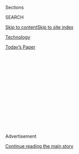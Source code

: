 <div id="app">

<div>

<div>

<div>

<div class="NYTAppHideMasthead css-1q2w90k e1suatyy0">

<div class="section css-ui9rw0 e1suatyy2">

<div class="css-eph4ug er09x8g0">

<div class="css-6n7j50">

</div>

<span class="css-1dv1kvn">Sections</span>

<div class="css-10488qs">

<span class="css-1dv1kvn">SEARCH</span>

</div>

[Skip to content](#site-content)[Skip to site
index](#site-index)

</div>

<div id="masthead-section-label" class="css-1wr3we4 eaxe0e00">

[Technology](https://www.nytimes3xbfgragh.onion/section/technology)

</div>

<div class="css-10698na e1huz5gh0">

</div>

</div>

<div id="masthead-bar-one" class="section hasLinks css-15hmgas e1csuq9d3">

<div class="css-uqyvli e1csuq9d0">

</div>

<div class="css-1uqjmks e1csuq9d1">

</div>

<div class="css-9e9ivx">

[](https://myaccount.nytimes3xbfgragh.onion/auth/login?response_type=cookie&client_id=vi)

</div>

<div class="css-1bvtpon e1csuq9d2">

[Today’s
Paper](https://www.nytimes3xbfgragh.onion/section/todayspaper)

</div>

</div>

</div>

</div>

<div data-aria-hidden="false">

<div id="site-content" data-role="main">

<div>

<div class="css-1aor85t" style="opacity:0.000000001;z-index:-1;visibility:hidden">

<div class="css-1hqnpie">

<div class="css-epjblv">

<span class="css-17xtcya">[Technology](/section/technology)</span><span class="css-x15j1o">|</span><span class="css-fwqvlz">Silicon
Valley Is Trying Out a New Mantra: Make a
Profit</span>

</div>

<div class="css-k008qs">

<div class="css-1iwv8en">

<span class="css-18z7m18"></span>

<div>

</div>

</div>

<span class="css-1n6z4y">https://nyti.ms/2IyOWXQ</span>

<div class="css-1705lsu">

<div class="css-4xjgmj">

<div class="css-4skfbu" data-role="toolbar" data-aria-label="Social Media Share buttons, Save button, and Comments Panel with current comment count" data-testid="share-tools">

  - 
  - 
  - 
  - 
    
    <div class="css-6n7j50">
    
    </div>

  - 
  - 

</div>

</div>

</div>

</div>

</div>

</div>

<div class="css-13pd83m">

</div>

<div id="top-wrapper" class="css-1sy8kpn">

<div id="top-slug" class="css-l9onyx">

Advertisement

</div>

[Continue reading the main
story](#after-top)

<div class="ad top-wrapper" style="text-align:center;height:100%;display:block;min-height:250px">

<div id="top" class="place-ad" data-position="top" data-size-key="top">

</div>

</div>

<div id="after-top">

</div>

</div>

<div>

<div id="sponsor-wrapper" class="css-1hyfx7x">

<div id="sponsor-slug" class="css-19vbshk">

Supported by

</div>

[Continue reading the main
story](#after-sponsor)

<div id="sponsor" class="ad sponsor-wrapper" style="text-align:center;height:100%;display:block">

</div>

<div id="after-sponsor">

</div>

</div>

<div class="css-186x18t">

</div>

<div class="css-1vkm6nb ehdk2mb0">

# Silicon Valley Is Trying Out a New Mantra: Make a Profit

</div>

Start-up investors are warning of a reckoning after the stumbles of some
high-profile “unicorns.” Now turning a profit is
in.

<div class="css-79elbk" data-testid="photoviewer-wrapper">

<div class="css-z3e15g" data-testid="photoviewer-wrapper-hidden">

</div>

<div class="css-1a48zt4 ehw59r15" data-testid="photoviewer-children">

![<span class="css-cnj6d5 e1z0qqy90" itemprop="copyrightHolder"><span class="css-1ly73wi e1tej78p0">Credit...</span><span><span>Doug
Chayka</span></span></span>](https://static01.graylady3jvrrxbe.onion/images/2019/10/08/business/08valley/08valley-articleLarge.jpg?quality=75&auto=webp&disable=upscale)

</div>

</div>

<div class="css-18e8msd">

<div class="css-vp77d3 epjyd6m0">

<div class="css-hus3qt ey68jwv0" data-aria-hidden="true">

[![Erin
Griffith](https://static01.graylady3jvrrxbe.onion/images/2019/06/18/reader-center/author-erin-griffith/author-erin-griffith-thumbLarge.png
"Erin Griffith")](https://www.nytimes3xbfgragh.onion/by/erin-griffith)

</div>

<div class="css-1baulvz">

By [<span class="css-1baulvz last-byline" itemprop="name">Erin
Griffith</span>](https://www.nytimes3xbfgragh.onion/by/erin-griffith)

</div>

</div>

  - 
    
    <div class="css-ld3wwf e16638kd2">
    
    Oct. 8,
    2019
    
    </div>

  - 
    
    <div class="css-4xjgmj">
    
    <div class="css-d8bdto" data-role="toolbar" data-aria-label="Social Media Share buttons, Save button, and Comments Panel with current comment count" data-testid="share-tools">
    
      - 
      - 
      - 
      - 
        
        <div class="css-6n7j50">
        
        </div>
    
      - 
      - 
    
    </div>
    
    </div>

</div>

</div>

<div class="section meteredContent css-1r7ky0e" name="articleBody" itemprop="articleBody">

<div class="css-1fanzo5 StoryBodyCompanionColumn">

<div class="css-53u6y8">

SAN FRANCISCO — Fred Wilson, a venture capitalist at Union Square
Ventures, recently published a blog post titled “[The Great Public
Market
Reckoning](https://avc.com/2019/09/the-great-public-market-reckoning/).”
In it, he argued that the narrative that had driven start-up hype and
valuations for the last decade was now falling apart.

His post quickly ricocheted across Silicon Valley. Other venture
capitalists, including Bill Gurley of Benchmark and Brad Feld of Foundry
Group, soon weighed in with their own warnings about fiscal
responsibility.

At some start-ups, entrepreneurs began behaving more cautiously. Travis
VanderZanden, [chief executive of the scooter start-up
Bird](https://www.nytimes3xbfgragh.onion/2018/04/20/technology/electric-scooters-are-causing-havoc-this-man-is-shrugging-it-off.html),
declared at a tech conference in San Francisco last week that his
company was now focused on profit and not growth. “The challenge is to
try to stay disciplined,” he said.

</div>

</div>

<div class="css-1fanzo5 StoryBodyCompanionColumn">

<div class="css-53u6y8">

The moves all point to a new gospel that is starting to spread in
start-up land. For the last decade, young tech companies were fueled by
a wave of venture capital-funded excess, which encouraged fast growth
above all else. But now some investors and start-ups are beginning to
rethink that mantra and instead invoke turning a profit and generating
“positive unit economics” as their new priorities.

</div>

</div>

<div class="css-79elbk" data-testid="photoviewer-wrapper">

<div class="css-z3e15g" data-testid="photoviewer-wrapper-hidden">

</div>

<div class="css-1a48zt4 ehw59r15" data-testid="photoviewer-children">

![<span class="css-16f3y1r e13ogyst0" data-aria-hidden="true">“The
challenge is to try to stay disciplined,” said Travis VanderZanden, the
chief executive of
Bird. </span><span class="css-cnj6d5 e1z0qqy90" itemprop="copyrightHolder"><span class="css-1ly73wi e1tej78p0">Credit...</span><span>Coley
Brown for The New York
Times</span></span>](https://static01.graylady3jvrrxbe.onion/images/2019/10/08/business/08valley1/merlin_134164781_4dedf542-e0cc-4b7c-80d9-cdfbdee09895-articleLarge.jpg?quality=75&auto=webp&disable=upscale)

</div>

</div>

<div class="css-1fanzo5 StoryBodyCompanionColumn">

<div class="css-53u6y8">

The nascent change is being driven by the stumbles of some high-profile
“unicorns” — the start-ups that were valued at $1 billion and above in
the private markets — just as they reached the stock market.

The most visible of those was the office rental start-up WeWork, which
dramatically [ousted its chief
executive](https://www.nytimes3xbfgragh.onion/2019/09/24/business/dealbook/wework-ceo-adam-neumann.html)
and [withdrew its initial public
offering](https://www.nytimes3xbfgragh.onion/2019/09/30/business/wework-ipo.html)
last month. At the same time, shares of Peloton, a fitness start-up, and
SmileDirectClub, an online orthodontics company, immediately cratered
after the companies went public. And Uber, Lyft and Slack — which also
listed their stocks this year — have similarly dealt with falling stock
prices for months.

The lackluster performances have raised questions about Silicon Valley’s
start-up formula of spending lots of money to grow at the expense of
profits. (All of those companies lose money.) Public market investors,
it seemed, [just weren’t having
it](https://www.nytimes3xbfgragh.onion/2019/09/26/business/tech-ipo-market.html).

“A lot of these highly valued companies have run into the buzz saw of
Wall Street, where they’re questioning or reminding us that
profitability matters,” said Patricia Nakache, a partner at Trinity
Ventures, a Silicon Valley venture capital firm.

</div>

</div>

<div class="css-1fanzo5 StoryBodyCompanionColumn">

<div class="css-53u6y8">

She added that she anticipated a “ripple effect” on private start-up
valuations that would start with the largest, most valuable companies
and trickle down to the smaller, younger ones.

For start-ups and investors that were used to heady times and big
spending, that means it may be time for a reset.

Aileen Lee, an investor at Cowboy Ventures, a venture capital firm in
Palo Alto, Calif., said she considered dusting off a four-year-old
“winter is coming” email she had sent to start-ups in 2015, telling
them to prepare for a downturn. She hasn’t revived the warning yet, she
said, because “I worry about becoming the boy who cried
wolf.”

</div>

</div>

<div class="css-79elbk" data-testid="photoviewer-wrapper">

<div class="css-z3e15g" data-testid="photoviewer-wrapper-hidden">

</div>

<div class="css-1a48zt4 ehw59r15" data-testid="photoviewer-children">

<div class="css-1xdhyk6 erfvjey0">

<span class="css-1ly73wi e1tej78p0">Image</span>

<div class="css-zjzyr8">

<div data-testid="lazyimage-container" style="height:257.77777777777777px">

</div>

</div>

</div>

<span class="css-16f3y1r e13ogyst0" data-aria-hidden="true">WeWork
ousted its chief executive and withdrew its initial public offering last
month.</span><span class="css-cnj6d5 e1z0qqy90" itemprop="copyrightHolder"><span class="css-1ly73wi e1tej78p0">Credit...</span><span>Haruka
Sakaguchi for The New York Times</span></span>

</div>

</div>

<div class="css-1fanzo5 StoryBodyCompanionColumn">

<div class="css-53u6y8">

Other venture capitalists are being more forward. At Eniac Ventures, a
venture firm in New York and San Francisco, the partners recently combed
through their companies and identified the “gross margins” — a measure
of profitability — for each one, said Nihal Mehta, general partner of
the firm. This was not something the firm regularly looked at, he said,
but they were inspired by Mr. Wilson’s cautionary blog post.

They ultimately decided that in future meetings with entrepreneurs, they
would push for more detailed financial models, even though the companies
are very young, Mr. Mehta said. While Eniac had looked at this when
making investments before, “now it’s more important,” he said.

Tech start-ups have long gone through different cycles of fear and
loathing. When the 2008 recession began, Sequoia Capital, one of the
highest-profile venture firms, called a mass meeting with its start-ups
and presented a slide deck, titled “[R.I.P. Good
Times](https://www.sequoiacap.com/article/rip-good-times),” that
featured a graphic of a “death spiral” and a skull.

</div>

</div>

<div class="css-1fanzo5 StoryBodyCompanionColumn">

<div class="css-53u6y8">

The event was intended as a way to shock the start-ups into reining in
costs to survive the downturn. Sequoia’s presentation quickly became the
talk of Silicon Valley, which did not fall into as deep an economic funk
as other parts of the United States.

Yet other alarms about the state of the start-up economy fell on deaf
ears.

In 2015, as unicorn start-ups sucked in billions of dollars in funding
and soared to stratospheric valuations, [Mr. Gurley of
Benchmark](https://www.nytimes3xbfgragh.onion/2017/03/18/technology/bill-gurley-uber-travis-kalanick-silicon-valley.html)
bemoaned “the complete absence of fear” in Silicon Valley and said “dead
unicorns” would soon appear. In 2016, Jim Breyer, a venture capitalist
who was an early Facebook investor, also predicted “blood in the water”
for the unicorns.

But the money continued to flood into tech start-ups from overseas
investors, private equity firms, corporations and SoftBank’s behemoth
Vision Fund. That allowed founders to command higher valuations and
delay going public. By the end of 2018, start-ups in the United States
had raised a [record $131 billion in venture
funding](https://pitchbook.com/media/press-releases/us-venture-capital-investment-reached-1309-billion-in-2018-surpassing-dot-com-era),
surpassing the amount collected during the late 1990s dot-com boom,
according to Pitchbook and the National Venture Capital Association.

Mr. Gurley gave up on his warnings of excess. “You have to adjust to
reality and play the game on the field,” he
[said](https://www.nytimes3xbfgragh.onion/2018/08/14/technology/venture-capital-mega-round.html)[**](https://www.nytimes3xbfgragh.onion/2018/08/14/technology/venture-capital-mega-round.html)[in
an
interview](https://www.nytimes3xbfgragh.onion/2018/08/14/technology/venture-capital-mega-round.html)[**](https://www.nytimes3xbfgragh.onion/2018/08/14/technology/venture-capital-mega-round.html)[last
year](https://www.nytimes3xbfgragh.onion/2018/08/14/technology/venture-capital-mega-round.html).

(Complaining about high valuations is a longstanding pastime among
venture capitalists, of course, since most prefer to invest their money
in cheaply priced start-ups rather than expensive
ones.)

</div>

</div>

<div class="css-79elbk" data-testid="photoviewer-wrapper">

<div class="css-z3e15g" data-testid="photoviewer-wrapper-hidden">

</div>

<div class="css-1a48zt4 ehw59r15" data-testid="photoviewer-children">

<div class="css-1xdhyk6 erfvjey0">

<span class="css-1ly73wi e1tej78p0">Image</span>

<div class="css-zjzyr8">

<div data-testid="lazyimage-container" style="height:257.77777777777777px">

</div>

</div>

</div>

<span class="css-16f3y1r e13ogyst0" data-aria-hidden="true">Uber and
Lyft have been dealing with falling stock prices since they went public
this
year.</span><span class="css-cnj6d5 e1z0qqy90" itemprop="copyrightHolder"><span class="css-1ly73wi e1tej78p0">Credit...</span><span>Sarahbeth
Maney for The New York Times</span></span>

</div>

</div>

<div class="css-1fanzo5 StoryBodyCompanionColumn">

<div class="css-53u6y8">

This year, the warnings are being revived. In his recent blog post, Mr.
Wilson wrote that many of today’s start-ups were focused on traditional
physical industries like real estate, exercise or transportation. They
should not command the high valuations that pure software companies —
which tend to have less overhead — have, he wrote.

</div>

</div>

<div class="css-1fanzo5 StoryBodyCompanionColumn">

<div class="css-53u6y8">

In several message exchanges, Mr. Wilson said he had already seen that
as criticism of WeWork mounted over the last month, some start-up
fundings were taking place at lower valuations and with stricter terms
than the companies had hoped for.

“What I would like to see is a bit more rationality, and I’m hopeful we
are going to get it,” he said.

By last week, his words appeared to be sinking in elsewhere.

At a start-up conference held by the tech publication TechCrunch at a
San Francisco convention center, around 10,000 founders, investors and
“innovators” watched interviews with slightly more famous founders,
investors and “innovators” from a dark, cavernous room. Onstage,
entrepreneurs lamented the unforgiving stock market and challenging
investment environment.

Postmates, a food delivery start-up that confidentially filed to go
public in February, attended the confab. The company has not yet gone
public because the markets have been “choppy when it comes to growth
companies,” said Bastian Lehmann, Postmates’ chief executive, at the
event.

</div>

</div>

<div class="css-79elbk" data-testid="photoviewer-wrapper">

<div class="css-z3e15g" data-testid="photoviewer-wrapper-hidden">

</div>

<div class="css-1a48zt4 ehw59r15" data-testid="photoviewer-children">

<div class="css-1xdhyk6 erfvjey0">

<span class="css-1ly73wi e1tej78p0">Image</span>

<div class="css-zjzyr8">

<div data-testid="lazyimage-container" style="height:276.46666666666664px">

</div>

</div>

</div>

<span class="css-16f3y1r e13ogyst0" data-aria-hidden="true">Bird was
able to raise new funding only because it had taken steps to shore up
its losses, Mr. VanderZanden
said.</span><span class="css-cnj6d5 e1z0qqy90" itemprop="copyrightHolder"><span class="css-1ly73wi e1tej78p0">Credit...</span><span>Coley
Brown for The New York Times</span></span>

</div>

</div>

<div class="css-1fanzo5 StoryBodyCompanionColumn">

<div class="css-53u6y8">

Bird, the scooter start-up, announced $275 million in fresh funding at
the conference. But its chief executive, Mr. VanderZanden, said he had
been able to raise that money only because his unprofitable company had
taken steps this year to shore up its losses. Many scooter companies
have [lost their
shine](https://www.nytimes3xbfgragh.onion/2019/09/04/technology/san-diego-electric-scooters.html)this
year because of regulatory pushback and safety issues.

The shift toward making a profit wasn’t easy, Mr. VanderZanden said.
“I’m an ex-growth guy, and sometimes it’s painful for me,” he said.

But spending fast to grow fast was just no longer feasible, he added. It
is now difficult for “a growth-at-all-costs company burning hundreds of
millions of dollars with negative unit economics” to get funding, he
said. “This is going to be a healthy reset for the tech industry.”

</div>

</div>

</div>

<div>

</div>

<div>

</div>

<div>

</div>

<div>

<div id="bottom-wrapper" class="css-1ede5it">

<div id="bottom-slug" class="css-l9onyx">

Advertisement

</div>

[Continue reading the main
story](#after-bottom)

<div id="bottom" class="ad bottom-wrapper" style="text-align:center;height:100%;display:block;min-height:90px">

</div>

<div id="after-bottom">

</div>

</div>

</div>

</div>

</div>

## Site Index

<div>

</div>

## Site Information Navigation

  - [© <span>2020</span> <span>The New York Times
    Company</span>](https://help.nytimes3xbfgragh.onion/hc/en-us/articles/115014792127-Copyright-notice)

<!-- end list -->

  - [NYTCo](https://www.nytco.com/)
  - [Contact
    Us](https://help.nytimes3xbfgragh.onion/hc/en-us/articles/115015385887-Contact-Us)
  - [Work with us](https://www.nytco.com/careers/)
  - [Advertise](https://nytmediakit.com/)
  - [T Brand Studio](http://www.tbrandstudio.com/)
  - [Your Ad
    Choices](https://www.nytimes3xbfgragh.onion/privacy/cookie-policy#how-do-i-manage-trackers)
  - [Privacy](https://www.nytimes3xbfgragh.onion/privacy)
  - [Terms of
    Service](https://help.nytimes3xbfgragh.onion/hc/en-us/articles/115014893428-Terms-of-service)
  - [Terms of
    Sale](https://help.nytimes3xbfgragh.onion/hc/en-us/articles/115014893968-Terms-of-sale)
  - [Site
    Map](https://spiderbites.nytimes3xbfgragh.onion)
  - [Help](https://help.nytimes3xbfgragh.onion/hc/en-us)
  - [Subscriptions](https://www.nytimes3xbfgragh.onion/subscription?campaignId=37WXW)

</div>

</div>

</div>

</div>
